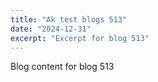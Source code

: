 ```yaml
---
title: "Ak test blogs 513"
date: "2024-12-31"
excerpt: "Excerpt for blog 513"
---
```


Blog content for blog 513